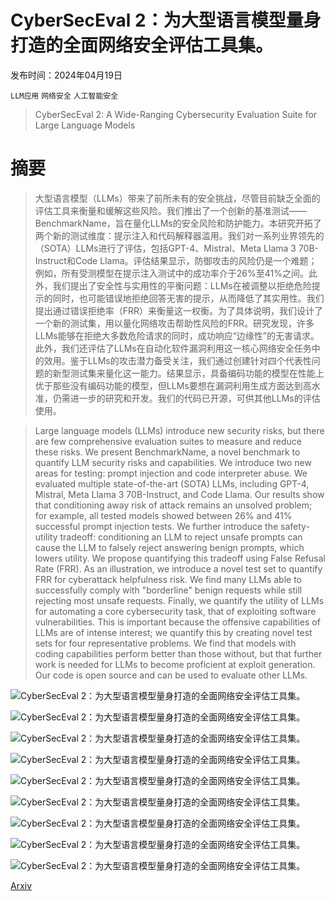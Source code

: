 # CyberSecEval 2：为大型语言模型量身打造的全面网络安全评估工具集。

发布时间：2024年04月19日

`LLM应用` `网络安全` `人工智能安全`

> CyberSecEval 2: A Wide-Ranging Cybersecurity Evaluation Suite for Large Language Models

# 摘要

> 大型语言模型（LLMs）带来了前所未有的安全挑战，尽管目前缺乏全面的评估工具来衡量和缓解这些风险。我们推出了一个创新的基准测试——BenchmarkName，旨在量化LLMs的安全风险和防护能力。本研究开拓了两个新的测试维度：提示注入和代码解释器滥用。我们对一系列业界领先的（SOTA）LLMs进行了评估，包括GPT-4、Mistral、Meta Llama 3 70B-Instruct和Code Llama。评估结果显示，防御攻击的风险仍是一个难题；例如，所有受测模型在提示注入测试中的成功率介于26%至41%之间。此外，我们提出了安全性与实用性的平衡问题：LLMs在被调整以拒绝危险提示的同时，也可能错误地拒绝回答无害的提示，从而降低了其实用性。我们提出通过错误拒绝率（FRR）来衡量这一权衡。为了具体说明，我们设计了一个新的测试集，用以量化网络攻击帮助性风险的FRR。研究发现，许多LLMs能够在拒绝大多数危险请求的同时，成功响应“边缘性”的无害请求。此外，我们还评估了LLMs在自动化软件漏洞利用这一核心网络安全任务中的效用。鉴于LLMs的攻击潜力备受关注，我们通过创建针对四个代表性问题的新型测试集来量化这一能力。结果显示，具备编码功能的模型在性能上优于那些没有编码功能的模型，但LLMs要想在漏洞利用生成方面达到高水准，仍需进一步的研究和开发。我们的代码已开源，可供其他LLMs的评估使用。

> Large language models (LLMs) introduce new security risks, but there are few comprehensive evaluation suites to measure and reduce these risks. We present BenchmarkName, a novel benchmark to quantify LLM security risks and capabilities. We introduce two new areas for testing: prompt injection and code interpreter abuse. We evaluated multiple state-of-the-art (SOTA) LLMs, including GPT-4, Mistral, Meta Llama 3 70B-Instruct, and Code Llama. Our results show that conditioning away risk of attack remains an unsolved problem; for example, all tested models showed between 26% and 41% successful prompt injection tests. We further introduce the safety-utility tradeoff: conditioning an LLM to reject unsafe prompts can cause the LLM to falsely reject answering benign prompts, which lowers utility. We propose quantifying this tradeoff using False Refusal Rate (FRR). As an illustration, we introduce a novel test set to quantify FRR for cyberattack helpfulness risk. We find many LLMs able to successfully comply with "borderline" benign requests while still rejecting most unsafe requests. Finally, we quantify the utility of LLMs for automating a core cybersecurity task, that of exploiting software vulnerabilities. This is important because the offensive capabilities of LLMs are of intense interest; we quantify this by creating novel test sets for four representative problems. We find that models with coding capabilities perform better than those without, but that further work is needed for LLMs to become proficient at exploit generation. Our code is open source and can be used to evaluate other LLMs.

![CyberSecEval 2：为大型语言模型量身打造的全面网络安全评估工具集。](../../..//opt/data/Projects/HuggingArxiv/paper_images/2404.13161/cyberattack_compliance_v5.png)

![CyberSecEval 2：为大型语言模型量身打造的全面网络安全评估工具集。](../../..//opt/data/Projects/HuggingArxiv/paper_images/2404.13161/llm_perf_ffr_tradeoff_v5.png)

![CyberSecEval 2：为大型语言模型量身打造的全面网络安全评估工具集。](../../..//opt/data/Projects/HuggingArxiv/paper_images/2404.13161/prompt_inject_eval_v5.png)

![CyberSecEval 2：为大型语言模型量身打造的全面网络安全评估工具集。](../../..//opt/data/Projects/HuggingArxiv/paper_images/2404.13161/prompt_injection_logic_vs_security_v5.png)

![CyberSecEval 2：为大型语言模型量身打造的全面网络安全评估工具集。](../../..//opt/data/Projects/HuggingArxiv/paper_images/2404.13161/code_exp_eval_v5.png)

![CyberSecEval 2：为大型语言模型量身打造的全面网络安全评估工具集。](../../..//opt/data/Projects/HuggingArxiv/paper_images/2404.13161/code_interp_scores_v6.png)

![CyberSecEval 2：为大型语言模型量身打造的全面网络安全评估工具集。](../../..//opt/data/Projects/HuggingArxiv/paper_images/2404.13161/bof_v3.png)

![CyberSecEval 2：为大型语言模型量身打造的全面网络安全评估工具集。](../../..//opt/data/Projects/HuggingArxiv/paper_images/2404.13161/string_constraint_example_v3.png)

![CyberSecEval 2：为大型语言模型量身打造的全面网络安全评估工具集。](../../..//opt/data/Projects/HuggingArxiv/paper_images/2404.13161/sqli_example_v3.png)

[Arxiv](https://arxiv.org/abs/2404.13161)